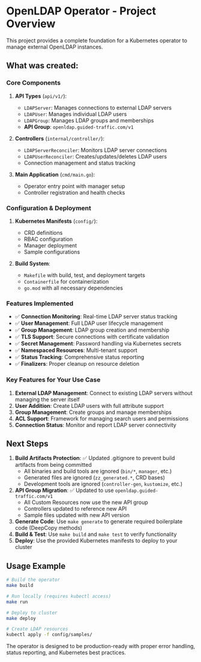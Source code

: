 # OpenLDAP Operator - Project Overview

This project provides a complete foundation for a Kubernetes operator to manage external OpenLDAP instances.

## What was created:

### Core Components
1. **API Types** (`api/v1/`):
   - `LDAPServer`: Manages connections to external LDAP servers
   - `LDAPUser`: Manages individual LDAP users
   - `LDAPGroup`: Manages LDAP groups and memberships
   - **API Group**: `openldap.guided-traffic.com/v1`

2. **Controllers** (`internal/controller/`):
   - `LDAPServerReconciler`: Monitors LDAP server connections
   - `LDAPUserReconciler`: Creates/updates/deletes LDAP users
   - Connection management and status tracking

3. **Main Application** (`cmd/main.go`):
   - Operator entry point with manager setup
   - Controller registration and health checks

### Configuration & Deployment
1. **Kubernetes Manifests** (`config/`):
   - CRD definitions
   - RBAC configuration
   - Manager deployment
   - Sample configurations

2. **Build System**:
   - `Makefile` with build, test, and deployment targets
   - `Containerfile` for containerization
   - `go.mod` with all necessary dependencies

### Features Implemented
- ✅ **Connection Monitoring**: Real-time LDAP server status tracking
- ✅ **User Management**: Full LDAP user lifecycle management
- ✅ **Group Management**: LDAP group creation and membership
- ✅ **TLS Support**: Secure connections with certificate validation
- ✅ **Secret Management**: Password handling via Kubernetes secrets
- ✅ **Namespaced Resources**: Multi-tenant support
- ✅ **Status Tracking**: Comprehensive status reporting
- ✅ **Finalizers**: Proper cleanup on resource deletion

### Key Features for Your Use Case
1. **External LDAP Management**: Connect to existing LDAP servers without managing the server itself
2. **User Addition**: Create LDAP users with full attribute support
3. **Group Management**: Create groups and manage memberships
4. **ACL Support**: Framework for managing search users and permissions
5. **Connection Status**: Monitor and report LDAP server connectivity

## Next Steps

1. **Build Artifacts Protection**: ✅ Updated .gitignore to prevent build artifacts from being committed
   - All binaries and build tools are ignored (`bin/*`, `manager`, etc.)
   - Generated files are ignored (`zz_generated.*`, CRD bases)
   - Development tools are ignored (`controller-gen`, `kustomize`, etc.)
2. **API Group Migration**: ✅ Updated to use `openldap.guided-traffic.com/v1`
   - All Custom Resources now use the new API group
   - Controllers updated to reference new API
   - Sample files updated with new API version
3. **Generate Code**: Use `make generate` to generate required boilerplate code (DeepCopy methods)
4. **Build & Test**: Use `make build` and `make test` to verify functionality
5. **Deploy**: Use the provided Kubernetes manifests to deploy to your cluster

## Usage Example

```bash
# Build the operator
make build

# Run locally (requires kubectl access)
make run

# Deploy to cluster
make deploy

# Create LDAP resources
kubectl apply -f config/samples/
```

The operator is designed to be production-ready with proper error handling, status reporting, and Kubernetes best practices.
